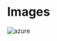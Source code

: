 # Images

![azure](https://github.com/KatieB11/Images/assets/166656124/ae0eb313-959a-4914-a5e3-6e4f804bbec3)
